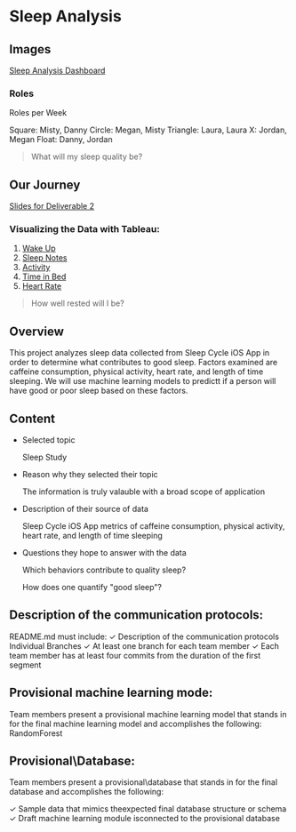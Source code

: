 # Sleep Analysis
## Images
[Sleep Analysis Dashboard](https://public.tableau.com/app/profile/misty.tomison/viz/SleepAnalysis_16403125127800/SleepAnalysis?publish=yes)

### Roles
Roles per Week

Square:  Misty, Danny
Circle:  Megan, Misty
Triangle:  Laura, Laura
X:  Jordan, Megan
Float:  Danny, Jordan

> What will my sleep quality be?

## Our Journey

[Slides for Deliverable 2](https://docs.google.com/presentation/d/1j7FuZVb4ZCLHZEEQKor6bo9HhYAhEbjMTLDpLTC-69g/edit?usp=sharing)

### Visualizing the Data with Tableau:

1. [Wake Up](https://public.tableau.com/app/profile/megan.speaks/viz/WakeUp/WakeUp)
2. [Sleep Notes](https://public.tableau.com/app/profile/megan.speaks/viz/SleepNotes/SleepNotes)
3. [Activity](https://public.tableau.com/app/profile/megan.speaks/viz/Activity_16405816723450/Activity)
4. [Time in Bed](https://public.tableau.com/app/profile/megan.speaks/viz/TimeinBed/TimeinBed)
5. [Heart Rate](https://public.tableau.com/app/profile/megan.speaks/viz/HeartRate_16405815842860/HeartRate)

> How well rested will I be?

## Overview
This project analyzes sleep data collected from Sleep Cycle iOS App in order to determine what contributes to good sleep. Factors examined are caffeine consumption, physical activity, heart rate, and length of time sleeping. We will use machine learning models to predictt if a person will have good or poor sleep based on these factors.

## Content
- Selected topic

  Sleep Study
  
- Reason why they selected their topic
  
  The information is truly valauble with a broad scope of application
  
- Description of their source of data
  
  Sleep Cycle iOS App 
  metrics of caffeine consumption, physical activity, heart rate, and length of time sleeping
  
- Questions they hope to answer with the data

  Which behaviors contribute to quality sleep?
  
  How does one quantify "good sleep"?
  
## Description of the communication protocols:
README.md must include:
✓ Description of the communication protocols Individual Branches
✓ At least one branch for each team member
✓ Each team member has at least four commits from the duration of the first segment


## Provisional machine learning mode:
Team members present a provisional machine learning model that stands in for the final machine learning model and accomplishes the following:
RandomForest



## Provisional\Database:
Team members present a provisional\database that stands in for the final database and accomplishes the
following:

✓ Sample data that mimics theexpected final database structure or schema
✓ Draft machine learning module isconnected to the provisional database

